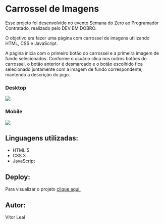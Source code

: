 # Carrossel de Imagens

Esse projeto foi desenvolvido no evento Semana do Zero ao Programador Contratado, realizado pelo DEV EM DOBRO.

O objetivo era fazer uma página com carrossel de imagens utilizando HTML, CSS e JavaScript.

A página inicia com o primeiro botão do carrossel e a primeira imagem de fundo selecionados. Conforme o usuário clica nos outros botões do carrossel, o botão anterior é desmarcado e o botão escolhido fica selecionado juntamente com a imagem de fundo correspondente, mantendo a descrição do jogo.

### Desktop

![](src/imagens/carrossel-dmc-desktop.gif)

### Mobile

![](src/imagens/carrossel-dmc-mobile.gif)

## Linguagens utilizadas:

- HTML 5
- CSS 3
- JavaScript

## Deploy:

Para visualizar o projeto [clique aqui.](https://vitor-leal.github.io/projeto-szpc-devil-may-cry/)

## Autor:

Vítor Leal